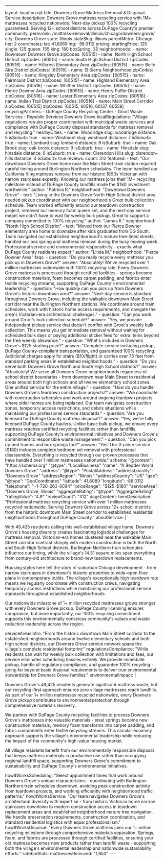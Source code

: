 ---
layout: location.njk
title: Downers Grove Mattress Removal & Disposal Service
description: Downers Grove mattress recycling service with 1M+ mattresses recycled nationwide. Next-day pickup 100% recycling guaranteed. Serving 12+ school districts across DuPage County's premier community.
permalink: /mattress-removal/illinois/chicago/downers-grove/
city: Downers Grove state: Illinois stateSlug: illinois parentMetro: Chicago tier: 2 coordinates: lat: 41.8089 lng: -88.0112 pricing: startingPrice: 125 single: 125 queen: 155 king: 180 boxSpring: 30 neighborhoods: - name: Downtown Downers Grove zipCodes: [60515] - name: North High School District zipCodes: [60515] - name: South High School District zipCodes: [60516] - name: Hillcrest Elementary Area zipCodes: [60515] - name: Belle Aire District zipCodes: [60516] - name: El Sierra Neighborhood zipCodes: [60516] - name: Kingsley Elementary Area zipCodes: [60515] - name: Fairmount District zipCodes: [60515] - name: Highland Elementary Area zipCodes: [60516] - name: Whittier District zipCodes: [60515] - name: Pierce Downer Area zipCodes: [60515] - name: Henry Puffer District zipCodes: [60516] - name: Lester Elementary Area zipCodes: [60516] - name: Indian Trail District zipCodes: [60516] - name: Main Street Corridor zipCodes: [60515] zipCodes: [60515, 60516, 60137, 60559] recyclingPartners: - DuPage County Recycling Center - Groot Waste Services - Republic Services Downers Grove localRegulations: "Village regulations require proper coordination with municipal waste services and compliance with DuPage County disposal standards for mattress removal and recycling." nearbyCities: - name: Woodridge slug: woodridge distance: 5 isSuburb: true - name: Westmont slug: westmont distance: 7 isSuburb: true - name: Lombard slug: lombard distance: 8 isSuburb: true - name: Oak Brook slug: oak-brook distance: 9 isSuburb: true - name: Hinsdale slug: hinsdale distance: 6 isSuburb: true - name: Clarendon Hills slug: clarendon-hills distance: 4 isSuburb: true reviews: count: 312 featured: - text: "Our downtown Downers Grove home near the Main Street train station required careful timing around Burlington Northern schedules. The team handled our California King mattress removal from our historic 1890s Victorian with narrow staircases expertly. Knowing our mattress joins their 1M+ recycling milestone instead of DuPage County landfills made the $180 investment worthwhile." author: "Patricia R." neighborhood: "Downtown Downers Grove" - text: "Living in the Downers Grove North High School district area, needed pickup coordinated with our neighborhood's Groot bulk collection schedule. Team worked efficiently around our teardown construction project, removed our memory foam queen set, and the next-day service meant we didn't have to wait for weekly bulk pickup. Great to support a company committed to 100% recycling." author: "James K." neighborhood: "North High School District" - text: "Moved from our Pierce Downer elementary area home to downsize after kids graduated from DG South. Team navigated our established neighborhood's mature tree-lined streets, handled our box spring and mattress removal during the busy moving week. Professional service and environmental responsibility - exactly what DuPage County residents expect." author: "Linda M." neighborhood: "Pierce Downer Area" faqs: - question: "Do you really recycle every mattress you pick up in Downers Grove?" answer: "Absolutely! We've recycled over 1 million mattresses nationwide with 100% recycling rate. Every Downers Grove mattress is processed through certified facilities - springs become construction materials, foam becomes carpet padding, and fabrics enter textile recycling streams, supporting DuPage County's environmental leadership." - question: "How quickly can you pick up from Downers Grove's historic downtown area?" answer: "Next-day service is standard throughout Downers Grove, including the walkable downtown Main Street corridor near the Burlington Northern stations. We coordinate around train schedules, work with historic home access requirements, and navigate the area's Victorian-era architectural challenges." - question: "Can you work around Groot's bulk collection schedule?" answer: "Yes, we provide independent pickup service that doesn't conflict with Groot's weekly bulk collection. This means you get immediate removal without waiting for scheduled bulk days or paying additional sticker fees for extra items beyond the free weekly allowance." - question: "What's included in Downers Grove's $125 starting price?" answer: "Complete service including pickup, DuPage County-compliant transportation, and guaranteed 100% recycling. Additional charges apply for stairs ($10/flight) or carries over 75 feet from standard parking areas in established neighborhoods." - question: "Do you serve both Downers Grove North and South High School districts?" answer: "Absolutely! We serve all Downers Grove neighborhoods regardless of school district boundaries - from downtown near Main Street to residential areas around both high schools and all twelve elementary school zones. One unified service for the entire village." - question: "How do you handle Downers Grove's teardown construction projects?" answer: "We coordinate with construction schedules and work around ongoing teardown projects where older homes are being replaced. Our team navigates construction zones, temporary access restrictions, and debris situations while maintaining our professional service standards." - question: "Are you licensed for DuPage County mattress disposal?" answer: "Yes, we're fully licensed DuPage County haulers. Unlike basic bulk pickup, we ensure every mattress reaches certified recycling facilities rather than landfills, supporting DuPage County's environmental initiatives and Downers Grove's commitment to responsible waste management." - question: "Can you pick up bed frames and box springs too?" answer: "Yes! Our 3-piece service ($180) includes complete bedroom set removal with professional disassembly. Everything is recycled through our proven processes that have handled over 1 million mattresses nationwide." schema: "@context": "https://schema.org" "@type": "LocalBusiness" "name": "A Bedder World Downers Grove" "address": "@type": "PostalAddress" "addressLocality": "Downers Grove" "addressRegion": "Illinois" "addressCountry": "US" "geo": "@type": "GeoCoordinates" "latitude": 41.8089 "longitude": -88.0112 "telephone": "+1-720-263-6094" "priceRange": "$125-$180" "serviceArea": "Downers Grove, Illinois" "aggregateRating": "@type": "AggregateRating" "ratingValue": "4.9" "reviewCount": "312" pageContent: heroDescription: "Professional mattress recycling service with over 1 million mattresses recycled nationwide. Serving Downers Grove across 12+ school districts from the historic downtown Main Street corridor to established residential neighborhoods throughout DuPage County." aboutService: | <p>With 49,425 residents calling this well-established village home, Downers Grove's housing diversity creates fascinating logistical challenges for mattress removal. Victorian-era homes clustered near the walkable Main Street corridor contrast sharply with modern construction in both the North and South High School districts. Burlington Northern train schedules influence our timing, while the village's 14.31 square miles span everything from century-old architecture to brand-new teardown replacements.</p> <p>Housing styles here tell the story of suburban Chicago development - from narrow staircases in downtown's historic properties to wide-open floor plans in contemporary builds. The village's exceptionally high teardown rate means we regularly coordinate with construction crews, navigating temporary access restrictions while maintaining our professional service standards throughout established neighborhoods.</p> <p>Our nationwide milestone of 1+ million recycled mattresses grows stronger with every Downers Grove pickup. DuPage County licensing ensures compliance, but more importantly, our 100% recycling commitment supports this environmentally conscious community's values and waste reduction leadership across the region.</p> serviceAreasIntro: "From the historic downtown Main Street corridor to the established neighborhoods around twelve elementary schools and both high school districts, our Downers Grove service network spans the village's complete residential footprint:" regulationsCompliance: "While residents can wait for weekly bulk collection with limitations and fees, our service eliminates scheduling hassles entirely. We provide immediate pickup, handle all regulatory compliance, and guarantee 100% recycling - going far beyond basic disposal requirements to deliver true environmental stewardship for Downers Grove families." environmentalImpact: | <p>Downers Grove's 49,425 residents generate significant mattress waste, but our recycling-first approach ensures zero village mattresses reach landfills. As part of our 1+ million mattresses recycled nationwide, every Downers Grove pickup contributes to environmental protection through comprehensive materials recovery.</p> <p>We partner with DuPage County recycling facilities to process Downers Grove's mattresses into valuable materials - steel springs become new construction materials, memory foam transforms into carpet padding, and fabric components enter textile recycling streams. This circular economy approach supports the village's environmental leadership while reducing the impact of the community's high-value housing market.</p> <p>All village residents benefit from our environmentally responsible disposal that keeps mattress materials in productive use rather than occupying regional landfill space, supporting Downers Grove's commitment to sustainability and DuPage County's environmental initiatives.</p> howItWorksScheduling: "Select appointment times that work around Downers Grove's unique characteristics - coordinating with Burlington Northern train schedules downtown, avoiding peak construction activity from teardown projects, and working efficiently with neighborhood traffic patterns." howItWorksService: "Our team navigates Downers Grove's architectural diversity with expertise - from historic Victorian home narrow staircases downtown to modern construction access in teardown replacement areas and established neighborhood mature tree navigation. We handle preservation requirements, construction coordination, and standard residential logistics with equal professionalism." howItWorksDisposal: "Every Downers Grove mattress joins our 1+ million recycling milestone through comprehensive materials separation. Springs, foam, and fabrics are processed through certified facilities, ensuring your old mattress becomes new products rather than landfill waste - supporting both the village's environmental leadership and nationwide sustainability efforts." sidebarStats: mattressesRemoved: "1,650" ---